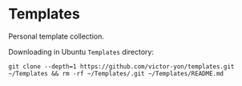 # Templates
Personal template collection.

Downloading in Ubuntu `Templates` directory:

```shell
git clone --depth=1 https://github.com/victor-yon/templates.git ~/Templates && rm -rf ~/Templates/.git ~/Templates/README.md
```